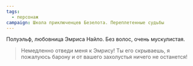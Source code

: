 ```yaml
---
tags:
  - персонаж
campaign: Школа приключенцев Безелота. Переплетенные судьбы
---
```


Полуэльф, любовница Эмриса Найло. Без волос, очень мускулистая.

> Немедленно отведи меня к Эмрису! Ты его скрываешь, я пожалуюсь барону и от вашего захолустья ничего не останется!